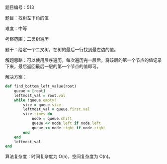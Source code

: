 题目编号：513

题目：找树左下角的值

难度：中等

考察范围：二叉树遍历

题干：给定一个二叉树，在树的最后一行找到最左边的值。

解题思路：可以使用层序遍历，每次遍历完一层后，将该层的第一个节点的值记录下来，最后返回最后一层的第一个节点的值即可。

解决方案：

```ruby
def find_bottom_left_value(root)
    queue = [root]
    leftmost_val = root.val
    while !queue.empty?
        size = queue.size
        leftmost_val = queue.first.val
        size.times do
            node = queue.shift
            queue << node.left if node.left
            queue << node.right if node.right
        end
    end
    leftmost_val
end
```

算法复杂度：时间复杂度为 O(n)，空间复杂度为 O(n)。